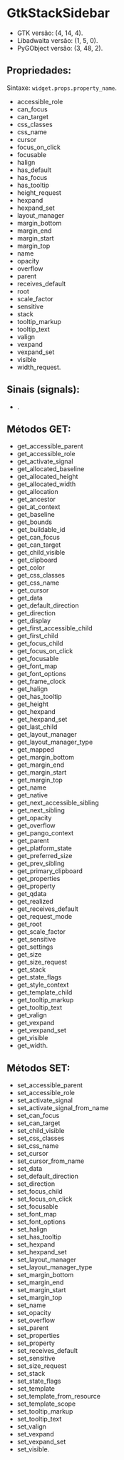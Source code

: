 # GtkStackSidebar

- GTK versão: (4, 14, 4).
- Libadwaita versão: (1, 5, 0).
- PyGObject versão: (3, 48, 2).

## Propriedades:

Sintaxe: `widget.props.property_name`.

- accessible_role
- can_focus
- can_target
- css_classes
- css_name
- cursor
- focus_on_click
- focusable
- halign
- has_default
- has_focus
- has_tooltip
- height_request
- hexpand
- hexpand_set
- layout_manager
- margin_bottom
- margin_end
- margin_start
- margin_top
- name
- opacity
- overflow
- parent
- receives_default
- root
- scale_factor
- sensitive
- stack
- tooltip_markup
- tooltip_text
- valign
- vexpand
- vexpand_set
- visible
- width_request.

## Sinais (signals):

- .

## Métodos GET:

- get_accessible_parent
- get_accessible_role
- get_activate_signal
- get_allocated_baseline
- get_allocated_height
- get_allocated_width
- get_allocation
- get_ancestor
- get_at_context
- get_baseline
- get_bounds
- get_buildable_id
- get_can_focus
- get_can_target
- get_child_visible
- get_clipboard
- get_color
- get_css_classes
- get_css_name
- get_cursor
- get_data
- get_default_direction
- get_direction
- get_display
- get_first_accessible_child
- get_first_child
- get_focus_child
- get_focus_on_click
- get_focusable
- get_font_map
- get_font_options
- get_frame_clock
- get_halign
- get_has_tooltip
- get_height
- get_hexpand
- get_hexpand_set
- get_last_child
- get_layout_manager
- get_layout_manager_type
- get_mapped
- get_margin_bottom
- get_margin_end
- get_margin_start
- get_margin_top
- get_name
- get_native
- get_next_accessible_sibling
- get_next_sibling
- get_opacity
- get_overflow
- get_pango_context
- get_parent
- get_platform_state
- get_preferred_size
- get_prev_sibling
- get_primary_clipboard
- get_properties
- get_property
- get_qdata
- get_realized
- get_receives_default
- get_request_mode
- get_root
- get_scale_factor
- get_sensitive
- get_settings
- get_size
- get_size_request
- get_stack
- get_state_flags
- get_style_context
- get_template_child
- get_tooltip_markup
- get_tooltip_text
- get_valign
- get_vexpand
- get_vexpand_set
- get_visible
- get_width.

## Métodos SET:

- set_accessible_parent
- set_accessible_role
- set_activate_signal
- set_activate_signal_from_name
- set_can_focus
- set_can_target
- set_child_visible
- set_css_classes
- set_css_name
- set_cursor
- set_cursor_from_name
- set_data
- set_default_direction
- set_direction
- set_focus_child
- set_focus_on_click
- set_focusable
- set_font_map
- set_font_options
- set_halign
- set_has_tooltip
- set_hexpand
- set_hexpand_set
- set_layout_manager
- set_layout_manager_type
- set_margin_bottom
- set_margin_end
- set_margin_start
- set_margin_top
- set_name
- set_opacity
- set_overflow
- set_parent
- set_properties
- set_property
- set_receives_default
- set_sensitive
- set_size_request
- set_stack
- set_state_flags
- set_template
- set_template_from_resource
- set_template_scope
- set_tooltip_markup
- set_tooltip_text
- set_valign
- set_vexpand
- set_vexpand_set
- set_visible.
